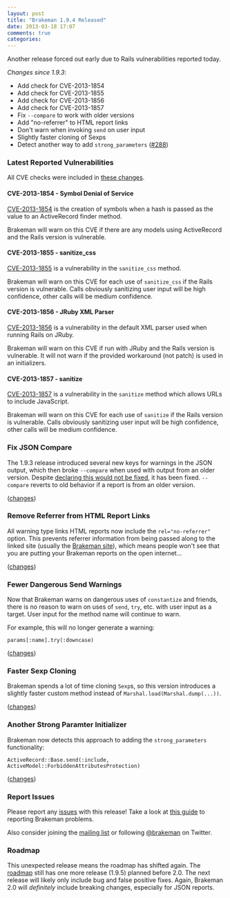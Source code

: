 ```yaml
---
layout: post
title: "Brakeman 1.9.4 Released"
date: 2013-03-18 17:07
comments: true
categories: 
---
```


Another release forced out early due to Rails vulnerabilities reported today.

_Changes since 1.9.3_:

 * Add check for CVE-2013-1854
 * Add check for CVE-2013-1855
 * Add check for CVE-2013-1856
 * Add check for CVE-2013-1857
 * Fix `--compare` to work with older versions
 * Add "no-referrer" to HTML report links
 * Don't warn when invoking `send` on user input
 * Slightly faster cloning of Sexps
 * Detect another way to add `strong_parameters` ([#288](https://github.com/presidentbeef/brakeman/issues/288))

### Latest Reported Vulnerabilities

All CVE checks were included in [these changes](https://github.com/presidentbeef/brakeman/pull/290).

#### CVE-2013-1854 - Symbol Denial of Service

[CVE-2013-1854](https://groups.google.com/d/msg/rubyonrails-security/jgJ4cjjS8FE/BGbHRxnDRTIJ) is the creation of symbols when a hash is passed as the value to an ActiveRecord finder method.

Brakeman will warn on this CVE if there are any models using ActiveRecord and the Rails version is vulnerable.

#### CVE-2013-1855 - sanitize_css

[CVE-2013-1855](https://groups.google.com/d/msg/rubyonrails-security/4_QHo4BqnN8/_RrdfKk12I4J) is a vulnerability in the `sanitize_css` method.

Brakeman will warn on this CVE for each use of `sanitize_css` if the Rails version is vulnerable. Calls obviously sanitizing user input will be high confidence, other calls will be medium confidence.

#### CVE-2013-1856 - JRuby XML Parser

[CVE-2013-1856](https://groups.google.com/d/msg/rubyonrails-security/KZwsQbYsOiI/5kUV7dSCJGwJ) is a vulnerability in the default XML parser used when running Rails on JRuby.

Brakeman will warn on this CVE if run with JRuby and the Rails version is vulnerable. It will not warn if the provided workaround (not patch) is used in an initializers.

#### CVE-2013-1857 - sanitize

[CVE-2013-1857](https://groups.google.com/d/msg/rubyonrails-security/zAAU7vGTPvI/1vZDWXqBuXgJ) is a vulnerability in the `sanitize` method which allows URLs to include JavaScript.

Brakeman will warn on this CVE for each use of `sanitize` if the Rails version is vulnerable. Calls obviously sanitizing user input will be high confidence, other calls will be medium confidence.

### Fix JSON Compare

The 1.9.3 release introduced several new keys for warnings in the JSON output, which then broke `--compare` when used with output from an older version. Despite [declaring this would not be fixed](https://twitter.com/brakeman/status/307586866721460225), it has been fixed. `--compare` reverts to old behavior if a report is from an older version.

([changes](https://github.com/presidentbeef/brakeman/pull/284))

### Remove Referrer from HTML Report Links

All warning type links HTML reports now include the `rel="no-referrer"` option. This prevents referrer information from being passed along to the linked site (usually the [Brakeman site](http://brakemanscanner.org/)), which means people won't see that you are putting your Brakeman reports on the open internet...

([changes](https://github.com/presidentbeef/brakeman/pull/286))

### Fewer Dangerous Send Warnings

Now that Brakeman warns on dangerous uses of `constantize` and friends, there is no reason to warn on uses of `send`, `try`, etc. with user input as a target. User input for the method name will continue to warn.

For example, this will no longer generate a warning:

    params[:name].try(:downcase)

([changes](https://github.com/presidentbeef/brakeman/pull/285))

### Faster Sexp Cloning

Brakeman spends a lot of time cloning `Sexp`s, so this version introduces a slightly faster custom method instead of `Marshal.load(Marshal.dump(...))`.

([changes](https://github.com/presidentbeef/brakeman/pull/287))

### Another Strong Paramter Initializer

Brakeman now detects this approach to adding the `strong_parameters` functionality:

    ActiveRecord::Base.send(:include,  ActiveModel::ForbiddenAttributesProtection)

([changes](https://github.com/presidentbeef/brakeman/pull/289))

### Report Issues

Please report any [issues](https://github.com/presidentbeef/brakeman/issues) with this release! Take a look at [this guide](https://github.com/presidentbeef/brakeman/wiki/How-to-Report-a-Brakeman-Issue) to reporting Brakeman problems.

Also consider joining the [mailing list](http://brakemanscanner.org/contact/) or following [@brakeman](https://twitter.com/brakeman) on Twitter.

### Roadmap

This unexpected release means the roadmap has shifted again. The [roadmap](https://github.com/presidentbeef/brakeman/wiki/Roadmap) still has one more release (1.9.5) planned before 2.0. The next release will likely only include bug and false positive fixes. Again, Brakeman 2.0 will *definitely* include breaking changes, especially for JSON reports.
